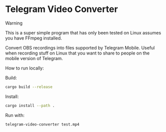 # Telegram Video Converter

> [!WARNING]  
> This is a super simple program that has only been tested on Linux assumes you have FFmpeg installed.

Convert OBS recordings into files supported by Telegram Mobile. Useful when recording stuff on Linux that you want to share to people on the mobile version of Telegram.

How to run locally:

Build:

```sh
cargo build --release
```

Install:

```sh
cargo install --path .
```

Run with:

```sh
telegram-video-converter test.mp4
```
